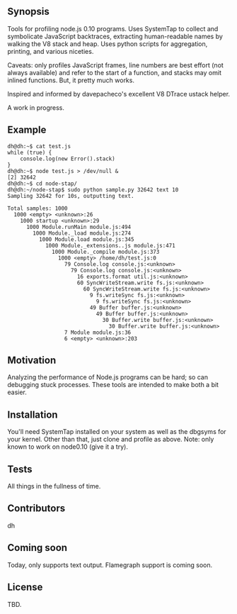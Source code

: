 ## Synopsis

Tools for profiling node.js 0.10  programs.  Uses SystemTap to collect and symbolicate JavaScript backtraces, extracting human-readable names by walking the V8 stack and heap.  Uses python scripts for aggregation, printing, and various niceties. 

Caveats: only profiles JavaScript frames, line numbers are best effort (not always available) and refer to the start of a function, and stacks may omit inlined functions. But, it pretty much works.  

Inspired and informed by davepacheco's excellent V8 DTrace ustack helper.  

A work in progress.

## Example
```
dh@dh:~$ cat test.js
while (true) {
    console.log(new Error().stack)
}
dh@dh:~$ node test.js > /dev/null &
[2] 32642
dh@dh:~$ cd node-stap/
dh@dh:~/node-stap$ sudo python sample.py 32642 text 10
Sampling 32642 for 10s, outputting text.

Total samples: 1000
  1000 <empty> <unknown>:26
    1000 startup <unknown>:29
      1000 Module.runMain module.js:494
        1000 Module._load module.js:274
          1000 Module.load module.js:345
            1000 Module._extensions..js module.js:471
              1000 Module._compile module.js:373
                1000 <empty> /home/dh/test.js:0
                  79 Console.log console.js:<unknown>
                    79 Console.log console.js:<unknown>
                      16 exports.format util.js:<unknown>
                      60 SyncWriteStream.write fs.js:<unknown>
                        60 SyncWriteStream.write fs.js:<unknown>
                          9 fs.writeSync fs.js:<unknown>
                            9 fs.writeSync fs.js:<unknown>
                          49 Buffer buffer.js:<unknown>
                            49 Buffer buffer.js:<unknown>
                              30 Buffer.write buffer.js:<unknown>
                                30 Buffer.write buffer.js:<unknown>
                  7 Module module.js:36
                  6 <empty> <unknown>:203
```
## Motivation

Analyzing the performance of Node.js programs can be hard; so can debugging stuck processes.  These tools are intended to make both a bit easier.

## Installation

You'll need SystemTap installed on your system as well as the dbgsyms for your kernel.  Other than that, just clone and profile as above.  Note: only known to work on node0.10 (give it a try).

## Tests

All things in the fullness of time.

## Contributors

dh

## Coming soon

Today, only supports text output.  Flamegraph support is coming soon.

## License

TBD.
